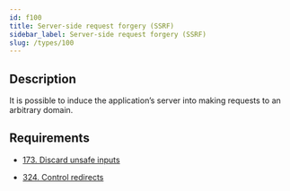 ```yaml
---
id: f100
title: Server-side request forgery (SSRF)
sidebar_label: Server-side request forgery (SSRF)
slug: /types/100
---
```


## Description

It is possible to induce
the application’s server
into making requests
to an arbitrary domain.

## Requirements

- [173. Discard unsafe inputs](/criteria/source/173)

- [324. Control redirects](/criteria/architecture/324)
